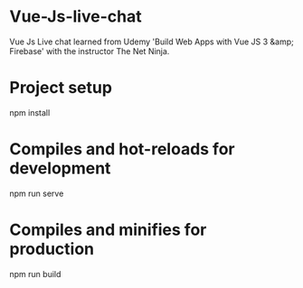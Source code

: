 # Vue-Js-live-chat
Vue Js Live chat learned from Udemy 'Build Web Apps with Vue JS 3 &amp;amp; Firebase' with the instructor The Net Ninja.

# Project setup
npm install

# Compiles and hot-reloads for development
npm run serve

# Compiles and minifies for production
npm run build
